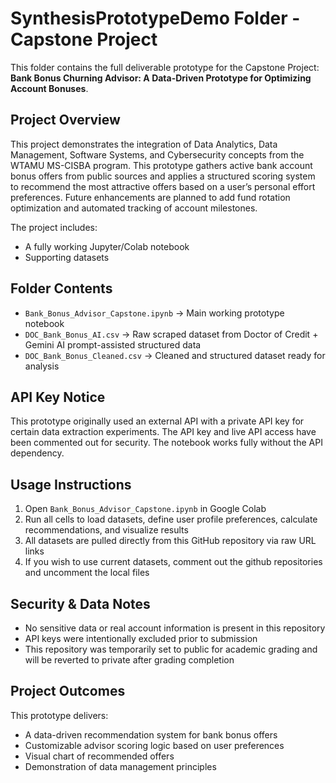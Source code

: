 # SynthesisPrototypeDemo Folder - Capstone Project

This folder contains the full deliverable prototype for the Capstone Project: **Bank Bonus Churning Advisor: A Data-Driven Prototype for Optimizing Account Bonuses**.

## Project Overview

This project demonstrates the integration of Data Analytics, Data Management, Software Systems, and Cybersecurity concepts from the WTAMU MS-CISBA program. This prototype gathers active bank account bonus offers from public sources and applies a structured scoring system to recommend the most attractive offers based on a user’s personal effort preferences. Future enhancements are planned to add fund rotation optimization and automated tracking of account milestones.

The project includes:
- A fully working Jupyter/Colab notebook
- Supporting datasets

## Folder Contents

- `Bank_Bonus_Advisor_Capstone.ipynb` → Main working prototype notebook
- `DOC_Bank_Bonus_AI.csv` → Raw scraped dataset from Doctor of Credit + Gemini AI prompt-assisted structured data
- `DOC_Bank_Bonus_Cleaned.csv` → Cleaned and structured dataset ready for analysis

## API Key Notice

This prototype originally used an external API with a private API key for certain data extraction experiments. The API key and live API access have been commented out for security. The notebook works fully without the API dependency.

## Usage Instructions

1. Open `Bank_Bonus_Advisor_Capstone.ipynb` in Google Colab  
2. Run all cells to load datasets, define user profile preferences, calculate recommendations, and visualize results  
3. All datasets are pulled directly from this GitHub repository via raw URL links  
4. If you wish to use current datasets, comment out the github repositories and uncomment the local files

## Security & Data Notes

- No sensitive data or real account information is present in this repository  
- API keys were intentionally excluded prior to submission  
- This repository was temporarily set to public for academic grading and will be reverted to private after grading completion  

## Project Outcomes

This prototype delivers:
- A data-driven recommendation system for bank bonus offers  
- Customizable advisor scoring logic based on user preferences  
- Visual chart of recommended offers  
- Demonstration of data management principles  

